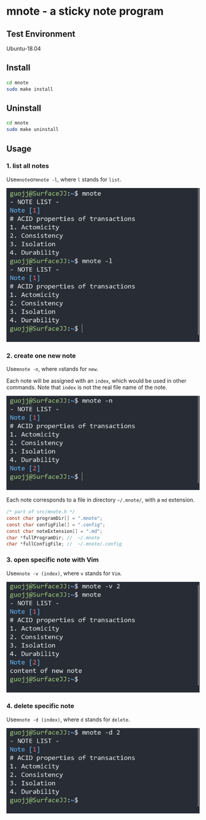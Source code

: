 # mnote - a sticky note program

## Test Environment
Ubuntu-18.04

## Install
```bash
cd mnote
sudo make install
```

## Uninstall
```bash
cd mnote
sudo make uninstall
```

## Usage

### 1. list all notes

Use`mnote`or`mnote -l`, where `l` stands for `list`.

![](./assets/do_list.png)

### 2. create one new note

Use`mnote -n`, where `n`stands for `new`.

Each note will be assigned with an `index`, which would be used in other commands. Note that `index` is not the real file name of the note.

![](./assets/do_new.png)

Each note corresponds to a file in directory `~/.mnote/`, with a `md` extension.

```c
/* part of src/mnote.h */
const char programDir[] = ".mnote";
const char configFile[] = ".config";
const char noteExtension[] = ".md";
char *fullProgramDir; //  ~/.mnote
char *fullConfigFile; //  ~/.mnote/.config
```

### 3. open specific note with Vim

Use`mnote -v (index)`, where `v` stands for `Vim`.

![](./assets/do_vim.png)

### 4. delete specific note

Use`mnote -d (index)`, where `d` stands for `delete`.

![](./assets/do_delete.png)
